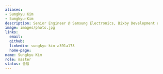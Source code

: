 ```yaml
---
aliases:
- Sungkyu Kim
- Sungkyu-Kim
description: Senior Engineer @ Samsung Electronics, Bixby Development and Maintenance
image: images/photo.jpg
links:
  email: 
  github: 
  linkedin: sungkyu-kim-a391a173
  home-page: 
name: Sungkyu Kim
role: master
status: 졸업
---
```


